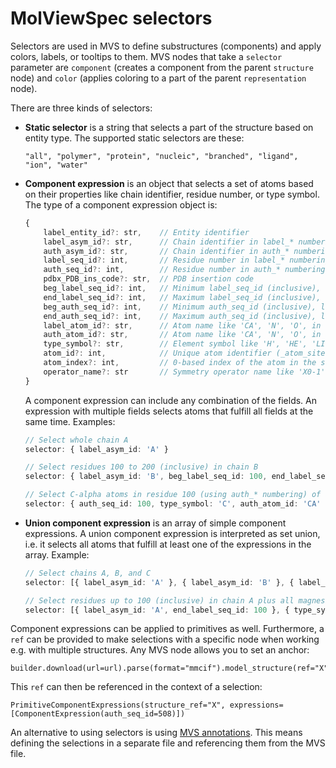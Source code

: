 # MolViewSpec selectors

Selectors are used in MVS to define substructures (components) and apply colors, labels, or tooltips to them. MVS nodes that take a `selector` parameter are `component` (creates a component from the parent `structure` node) and `color` (applies coloring to a part of the parent `representation` node).

There are three kinds of selectors:

-   **Static selector** is a string that selects a part of the structure based on entity type. The supported static selectors are these:

    `"all", "polymer", "protein", "nucleic", "branched", "ligand", "ion", "water"`

-   **Component expression** is an object that selects a set of atoms based on their properties like chain identifier, residue number, or type symbol. The type of a component expression object is:

    ```ts
    {
        label_entity_id?: str,    // Entity identifier
        label_asym_id?: str,      // Chain identifier in label_* numbering
        auth_asym_id?: str,       // Chain identifier in auth_* numbering
        label_seq_id?: int,       // Residue number in label_* numbering
        auth_seq_id?: int,        // Residue number in auth_* numbering
        pdbx_PDB_ins_code?: str,  // PDB insertion code
        beg_label_seq_id?: int,   // Minimum label_seq_id (inclusive), leave blank to start from the beginning of the chain
        end_label_seq_id?: int,   // Maximum label_seq_id (inclusive), leave blank to go to the end of the chain
        beg_auth_seq_id?: int,    // Minimum auth_seq_id (inclusive), leave blank to start from the beginning of the chain
        end_auth_seq_id?: int,    // Maximum auth_seq_id (inclusive), leave blank to go to the end of the chain
        label_atom_id?: str,      // Atom name like 'CA', 'N', 'O', in label_* numbering
        auth_atom_id?: str,       // Atom name like 'CA', 'N', 'O', in auth_* numbering
        type_symbol?: str,        // Element symbol like 'H', 'HE', 'LI', 'BE'
        atom_id?: int,            // Unique atom identifier (_atom_site.id)
        atom_index?: int,         // 0-based index of the atom in the source data
        operator_name?: str       // Symmetry operator name like 'X0-1' for assemblies or '1_555' for crystals
    }
    ```

    A component expression can include any combination of the fields. An expression with multiple fields selects atoms that fulfill all fields at the same time. Examples:

    ```ts
    // Select whole chain A
    selector: { label_asym_id: 'A' }

    // Select residues 100 to 200 (inclusive) in chain B
    selector: { label_asym_id: 'B', beg_label_seq_id: 100, end_label_seq_id: 200 }

    // Select C-alpha atoms in residue 100 (using auth_* numbering) of any chain
    selector: { auth_seq_id: 100, type_symbol: 'C', auth_atom_id: 'CA' }
    ```

-   **Union component expression** is an array of simple component expressions. A union component expression is interpreted as set union, i.e. it selects all atoms that fulfill at least one of the expressions in the array. Example:

    ```ts
    // Select chains A, B, and C
    selector: [{ label_asym_id: 'A' }, { label_asym_id: 'B' }, { label_asym_id: 'C' }];

    // Select residues up to 100 (inclusive) in chain A plus all magnesium atoms
    selector: [{ label_asym_id: 'A', end_label_seq_id: 100 }, { type_symbol: 'MG' }];
    ```

Component expressions can be applied to primitives as well. Furthermore, a `ref` can be provided to make selections with
a specific node when working e.g. with multiple structures.
Any MVS node allows you to set an anchor:

    builder.download(url=url).parse(format="mmcif").model_structure(ref="X")
    
This `ref` can then be referenced in the context of a selection:

    PrimitiveComponentExpressions(structure_ref="X", expressions=[ComponentExpression(auth_seq_id=508)])

An alternative to using selectors is using [MVS annotations](./annotations.md). This means defining the selections in a separate file and referencing them from the MVS file.
